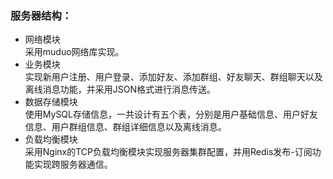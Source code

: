 ### 服务器结构：
- 网络模块  
    采用muduo网络库实现。
- 业务模块  
    实现新用户注册、用户登录、添加好友、添加群组、好友聊天、群组聊天以及离线消息功能，并采用JSON格式进行消息传送。
- 数据存储模块  
    使用MySQL存储信息，一共设计有五个表，分别是用户基础信息、用户好友信息、用户群组信息、群组详细信息以及离线消息。
- 负载均衡模块  
    采用Nginx的TCP负载均衡模块实现服务器集群配置，并用Redis发布-订阅功能实现跨服务器通信。
